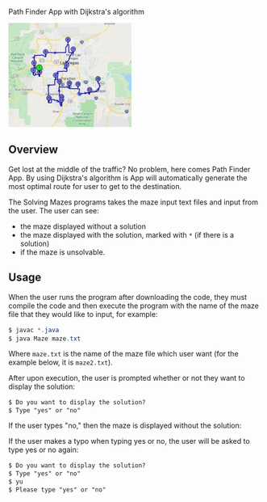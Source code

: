 Path Finder App with Dijkstra's algorithm

![My Image](images/Map.png)

## Overview

Get lost at the middle of the traffic? No problem, here comes Path Finder App. By using Dijkstra's algorithm is App will automatically generate the most optimal route for user to get to the destination.

The Solving Mazes programs takes the maze input text files and input from the user. The user can see:
- the maze displayed without a solution
- the maze displayed with the solution, marked with `*` (if there is a solution)
- if the maze is unsolvable.

## Usage

When the user runs the program after downloading the code, they must compile the code and then execute the program with the name of the maze file that they would like to input, for example:
```java
$ javac *.java
$ java Maze maze.txt
```
Where `maze.txt` is the name of the maze file which user want (for the example below, it is `maze2.txt`).

After upon execution, the user is prompted whether or not they want to display the solution:
```
$ Do you want to display the solution?
$ Type "yes" or "no"
```

If the user types "no," then the maze is displayed without the solution: 

If the user makes a typo when typing yes or no, the user will be asked to type yes or no again: 
```
$ Do you want to display the solution?
$ Type "yes" or "no"
$ yu
$ Please type "yes" or "no"
```
